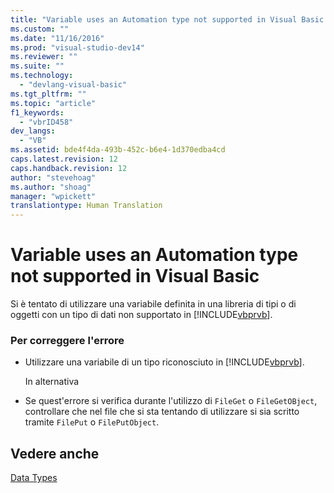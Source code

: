 ```yaml
---
title: "Variable uses an Automation type not supported in Visual Basic | Microsoft Docs"
ms.custom: ""
ms.date: "11/16/2016"
ms.prod: "visual-studio-dev14"
ms.reviewer: ""
ms.suite: ""
ms.technology: 
  - "devlang-visual-basic"
ms.tgt_pltfrm: ""
ms.topic: "article"
f1_keywords: 
  - "vbrID458"
dev_langs: 
  - "VB"
ms.assetid: bde4f4da-493b-452c-b6e4-1d370edba4cd
caps.latest.revision: 12
caps.handback.revision: 12
author: "stevehoag"
ms.author: "shoag"
manager: "wpickett"
translationtype: Human Translation
---
```

# Variable uses an Automation type not supported in Visual Basic
Si è tentato di utilizzare una variabile definita in una libreria di tipi o di oggetti con un tipo di dati non supportato in [!INCLUDE[vbprvb](../../../csharp/programming-guide/concepts/linq/includes/vbprvb_md.md)].  
  
### Per correggere l'errore  
  
-   Utilizzare una variabile di un tipo riconosciuto in [!INCLUDE[vbprvb](../../../csharp/programming-guide/concepts/linq/includes/vbprvb_md.md)].  
  
     In alternativa  
  
-   Se quest'errore si verifica durante l'utilizzo di `FileGet` o `FileGetOBject`, controllare che nel file che si sta tentando di utilizzare si sia scritto tramite `FilePut` o `FilePutObject`.  
  
## Vedere anche  
 [Data Types](../../../visual-basic/language-reference/data-types/data-type-summary.md)